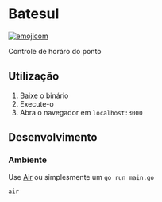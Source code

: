 # Batesul

[![emojicom](https://img.shields.io/badge/emojicom-%F0%9F%90%9B%20%F0%9F%86%95%20%F0%9F%92%AF%20%F0%9F%91%AE%20%F0%9F%86%98%20%F0%9F%92%A4-%23fff)](http://neni.dev/emojicom)

Controle de horáro do ponto

## Utilização

1. [Baixe](https://github.com/neninja/batesul/releases/latest) o binário
2. Execute-o
3. Abra o navegador em `localhost:3000` 

## Desenvolvimento

### Ambiente

Use [Air](https://github.com/air-verse/air) ou simplesmente um `go run main.go`

```sh
air
```

